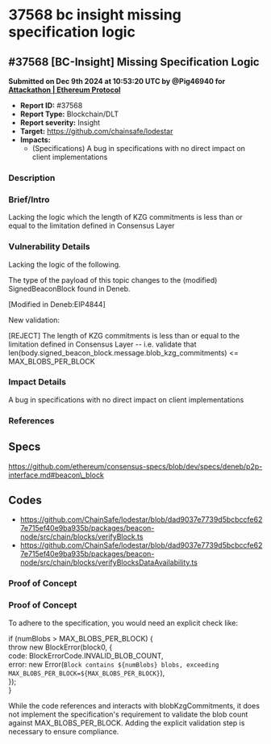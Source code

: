 # 37568 bc insight missing specification logic

## #37568 \[BC-Insight] Missing Specification Logic

**Submitted on Dec 9th 2024 at 10:53:20 UTC by @Pig46940 for** [**Attackathon | Ethereum Protocol**](https://immunefi.com/audit-competition/ethereum-protocol-attackathon)

* **Report ID:** #37568
* **Report Type:** Blockchain/DLT
* **Report severity:** Insight
* **Target:** https://github.com/chainsafe/lodestar
* **Impacts:**
  * (Specifications) A bug in specifications with no direct impact on client implementations

### Description

### Brief/Intro

Lacking the logic which the length of KZG commitments is less than or equal to the limitation defined in Consensus Layer

### Vulnerability Details

Lacking the logic of the following.

The type of the payload of this topic changes to the (modified) SignedBeaconBlock found in Deneb.

\[Modified in Deneb:EIP4844]

New validation:

\[REJECT] The length of KZG commitments is less than or equal to the limitation defined in Consensus Layer -- i.e. validate that len(body.signed\_beacon\_block.message.blob\_kzg\_commitments) <= MAX\_BLOBS\_PER\_BLOCK

### Impact Details

A bug in specifications with no direct impact on client implementations

### References

## Specs

https://github.com/ethereum/consensus-specs/blob/dev/specs/deneb/p2p-interface.md#beacon\_block

## Codes

* https://github.com/ChainSafe/lodestar/blob/dad9037e7739d5bcbccfe627e715ef40e9ba935b/packages/beacon-node/src/chain/blocks/verifyBlock.ts
* https://github.com/ChainSafe/lodestar/blob/dad9037e7739d5bcbccfe627e715ef40e9ba935b/packages/beacon-node/src/chain/blocks/verifyBlocksDataAvailability.ts

### Proof of Concept

### Proof of Concept

To adhere to the specification, you would need an explicit check like:

if (numBlobs > MAX\_BLOBS\_PER\_BLOCK) {\
throw new BlockError(block0, {\
code: BlockErrorCode.INVALID\_BLOB\_COUNT,\
error: new Error(`Block contains ${numBlobs} blobs, exceeding MAX_BLOBS_PER_BLOCK=${MAX_BLOBS_PER_BLOCK}`),\
});\
}

While the code references and interacts with blobKzgCommitments, it does not implement the specification's requirement to validate the blob count against MAX\_BLOBS\_PER\_BLOCK. Adding the explicit validation step is necessary to ensure compliance.
